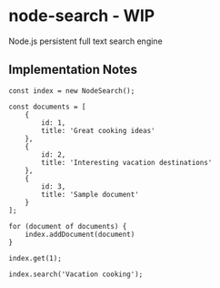 # node-search - WIP
Node.js persistent full text search engine 

## Implementation Notes
```
const index = new NodeSearch();

const documents = [
    {
        id: 1,
        title: 'Great cooking ideas'
    },
    {
        id: 2,
        title: 'Interesting vacation destinations'
    },
    {
        id: 3,
        title: 'Sample document'
    }
];

for (document of documents) {
    index.addDocument(document)
}

index.get(1);

index.search('Vacation cooking');
```
